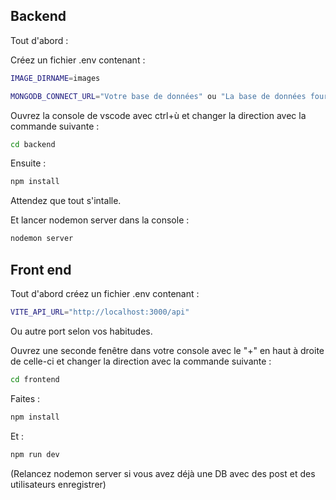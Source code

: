 Backend
--------

Tout d'abord :

Créez un fichier .env contenant :

```sh
IMAGE_DIRNAME=images
```

```sh
MONGODB_CONNECT_URL="Votre base de données" ou "La base de données fournie pour la soutenance"
```


Ouvrez la console de vscode avec ctrl+ù et changer la direction avec la commande suivante :

```sh
cd backend 
```


Ensuite :

```sh
npm install 
```

Attendez que tout s'intalle.

Et lancer nodemon server dans la console :

```sh
nodemon server
```


Front end
---------

Tout d'abord créez un fichier .env contenant :

```sh
VITE_API_URL="http://localhost:3000/api"
```
Ou autre port selon vos habitudes.


Ouvrez une seconde fenêtre dans votre console avec le "+" en haut à droite de celle-ci et changer la direction avec la commande suivante :

```sh
cd frontend
```


Faites :

```sh
npm install 
```

Et :

```sh
npm run dev 
```

(Relancez nodemon server si vous avez déjà une DB avec des post et des utilisateurs enregistrer)